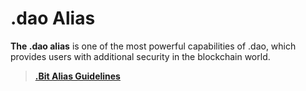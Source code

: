 # .dao Alias

**The .dao alias** is one of the most powerful capabilities of .dao, which provides users with additional security in the blockchain world.

> [**.Bit Alias Guidelines**](../../.dao-alias/)
